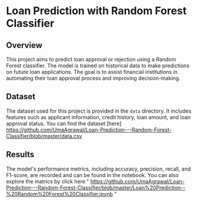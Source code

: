 
# Loan Prediction with Random Forest Classifier

## Overview

This project aims to predict loan approval or rejection using a Random Forest classifier. The model is trained on historical data to make predictions on future loan applications. The goal is to assist financial institutions in automating their loan approval process and improving decision-making.



## Dataset

The dataset used for this project is provided in the `data` directory. It includes features such as applicant information, credit history, loan amount, and loan approval status. You can find the dataset [here]
https://github.com/UmaAgrawal/Loan-Prediction---Random-Forest-Classifier/blob/master/data.csv

## Results
The model's performance metrics, including accuracy, precision, recall, and F1-score, are recorded and can be found in the notebook. 
You can also explore the matrics by click here " https://github.com/UmaAgrawal/Loan-Prediction---Random-Forest-Classifier/blob/master/Loan%20Prediction--%20Random%20Forest%20Classifier.ipynb "
